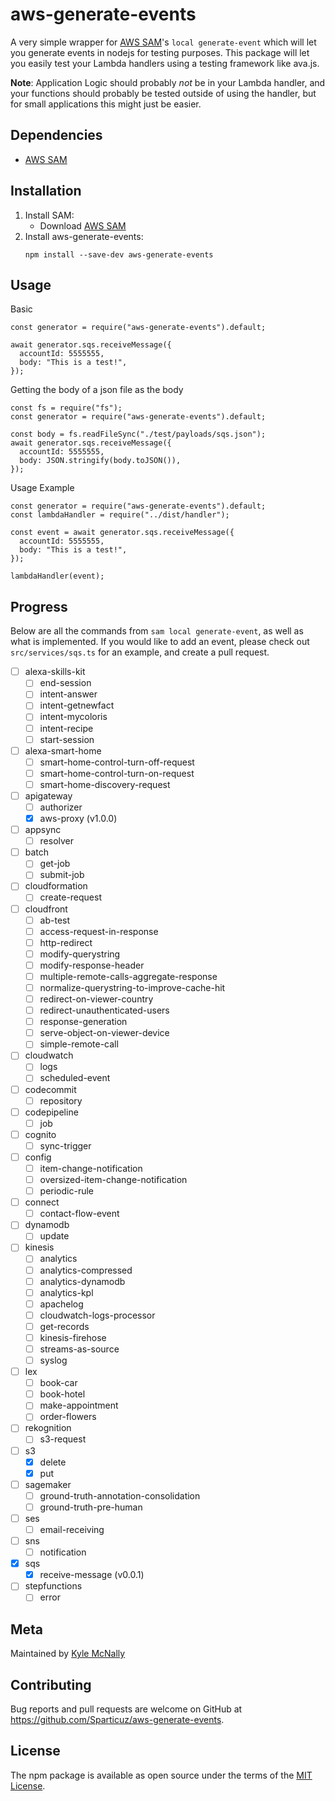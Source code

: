 # aws-generate-events

A very simple wrapper for [AWS SAM](https://github.com/aws/aws-sam-cli)'s `local generate-event` which will let you generate events in nodejs for testing purposes. This package will let you easily test your Lambda handlers using a testing framework like ava.js.

__Note__: Application Logic should probably _not_ be in your Lambda handler, and your functions should probably be tested outside of using the handler, but for small applications this might just be easier.

## Dependencies
* [AWS SAM](https://github.com/aws/aws-sam-cli)

## Installation
1. Install SAM:
    * Download [AWS SAM](https://docs.aws.amazon.com/serverless-application-model/latest/developerguide/serverless-sam-cli-install.html)
2. Install aws-generate-events:
    ```
    npm install --save-dev aws-generate-events
    ```

## Usage

Basic
```
const generator = require("aws-generate-events").default;

await generator.sqs.receiveMessage({
  accountId: 5555555,
  body: "This is a test!",
});
```

Getting the body of a json file as the body
```
const fs = require("fs");
const generator = require("aws-generate-events").default;

const body = fs.readFileSync("./test/payloads/sqs.json");
await generator.sqs.receiveMessage({
  accountId: 5555555,
  body: JSON.stringify(body.toJSON()),
});
```
Usage Example
```
const generator = require("aws-generate-events").default;
const lambdaHandler = require("../dist/handler");

const event = await generator.sqs.receiveMessage({
  accountId: 5555555,
  body: "This is a test!",
});

lambdaHandler(event);
```

## Progress
Below are all the commands from `sam local generate-event`, as well as what is implemented. If you would like to add an event, please check out `src/services/sqs.ts` for an example, and create a pull request.
- [ ] alexa-skills-kit
  - [ ] end-session
  - [ ] intent-answer
  - [ ] intent-getnewfact
  - [ ] intent-mycoloris
  - [ ] intent-recipe
  - [ ] start-session
- [ ] alexa-smart-home
  - [ ] smart-home-control-turn-off-request
  - [ ] smart-home-control-turn-on-request
  - [ ] smart-home-discovery-request
- [ ] apigateway
  - [ ] authorizer
  - [x] aws-proxy (v1.0.0)
- [ ] appsync
  - [ ] resolver
- [ ] batch
  - [ ] get-job
  - [ ] submit-job
- [ ] cloudformation
  - [ ] create-request
- [ ] cloudfront
  - [ ] ab-test
  - [ ] access-request-in-response
  - [ ] http-redirect
  - [ ] modify-querystring
  - [ ] modify-response-header
  - [ ] multiple-remote-calls-aggregate-response
  - [ ] normalize-querystring-to-improve-cache-hit
  - [ ] redirect-on-viewer-country
  - [ ] redirect-unauthenticated-users
  - [ ] response-generation
  - [ ] serve-object-on-viewer-device
  - [ ] simple-remote-call
- [ ] cloudwatch
  - [ ] logs
  - [ ] scheduled-event
- [ ] codecommit
  - [ ] repository
- [ ] codepipeline
  - [ ] job
- [ ] cognito
  - [ ] sync-trigger
- [ ] config
  - [ ] item-change-notification
  - [ ] oversized-item-change-notification
  - [ ] periodic-rule
- [ ] connect
  - [ ] contact-flow-event
- [ ] dynamodb
  - [ ] update
- [ ] kinesis
  - [ ] analytics
  - [ ] analytics-compressed
  - [ ] analytics-dynamodb
  - [ ] analytics-kpl
  - [ ] apachelog
  - [ ] cloudwatch-logs-processor
  - [ ] get-records
  - [ ] kinesis-firehose
  - [ ] streams-as-source
  - [ ] syslog
- [ ] lex
  - [ ] book-car
  - [ ] book-hotel
  - [ ] make-appointment
  - [ ] order-flowers
- [ ] rekognition
  - [ ] s3-request
- [ ] s3
  - [x] delete
  - [x] put
- [ ] sagemaker
  - [ ] ground-truth-annotation-consolidation
  - [ ] ground-truth-pre-human
- [ ] ses
  - [ ] email-receiving
- [ ] sns
  - [ ] notification
- [x] sqs
  - [x] receive-message (v0.0.1)
- [ ] stepfunctions
  - [ ] error

## Meta

Maintained by [Kyle McNally](http://www.github.com/Sparticuz)


## Contributing

Bug reports and pull requests are welcome on GitHub at https://github.com/Sparticuz/aws-generate-events.


## License

The npm package is available as open source under the terms of the [MIT License](http://opensource.org/licenses/MIT).
